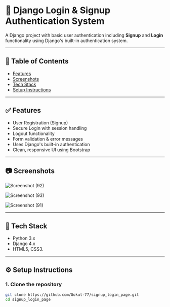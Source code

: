 # 🔐 Django Login & Signup Authentication System

A Django project with basic user authentication including **Signup** and **Login** functionality using Django's built-in authentication system.

---

## 📌 Table of Contents

- [Features](#features)
- [Screenshots](#screenshots)
- [Tech Stack](#tech-stack)
- [Setup Instructions](#setup-instructions)

---

## ✅ Features

- User Registration (Signup)
- Secure Login with session handling
- Logout functionality
- Form validation & error messages
- Uses Django's built-in authentication
- Clean, responsive UI using Bootstrap

---

## 📷 Screenshots

![Screenshot (92)](https://github.com/user-attachments/assets/32a21b31-a693-4e17-84df-620aa92aacd6)


![Screenshot (93)](https://github.com/user-attachments/assets/48f00b87-342d-4f5b-8ef3-b9946caca827)


![Screenshot (91)](https://github.com/user-attachments/assets/4fbb8da5-1779-4e21-af97-47d56de99947)

---

## 🧰 Tech Stack

- Python 3.x
- Django 4.x
- HTML5, CSS3.

---

## ⚙️ Setup Instructions

### 1. Clone the repository

```bash
git clone https://github.com/Gokul-77/signup_login_page.git
cd signup_login_page
